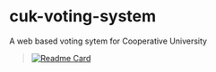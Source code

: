 # cuk-voting-system
A web based voting sytem for Cooperative University
> [![Readme Card](https://github-readme-stats.vercel.app/api/pin/?username=butasi&repo=cuk-voting-system&theme=radical)](https://github.com/butasi/github-cuk-voting-system)
